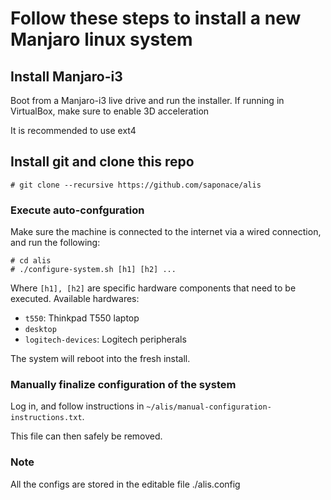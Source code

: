 # Follow these steps to install a new Manjaro linux system

## Install Manjaro-i3
Boot from a Manjaro-i3 live drive and run the installer.
If running in VirtualBox, make sure to enable 3D acceleration

It is recommended to use ext4


## Install git and clone this repo
```
# git clone --recursive https://github.com/saponace/alis
```


### Execute auto-confguration
Make sure the machine is connected to the internet via a wired connection, and run the following:
```
# cd alis
# ./configure-system.sh [h1] [h2] ...
```
Where `[h1], [h2]` are specific hardware components that need to be executed. Available hardwares:
* `t550`: Thinkpad T550 laptop
* `desktop`
* `logitech-devices`: Logitech peripherals

The system will reboot into the fresh install.


### Manually finalize configuration of the system
Log in, and follow instructions in `~/alis/manual-configuration-instructions.txt`.

This file can then safely be removed.


### Note
All the configs are stored in the editable file ./alis.config
